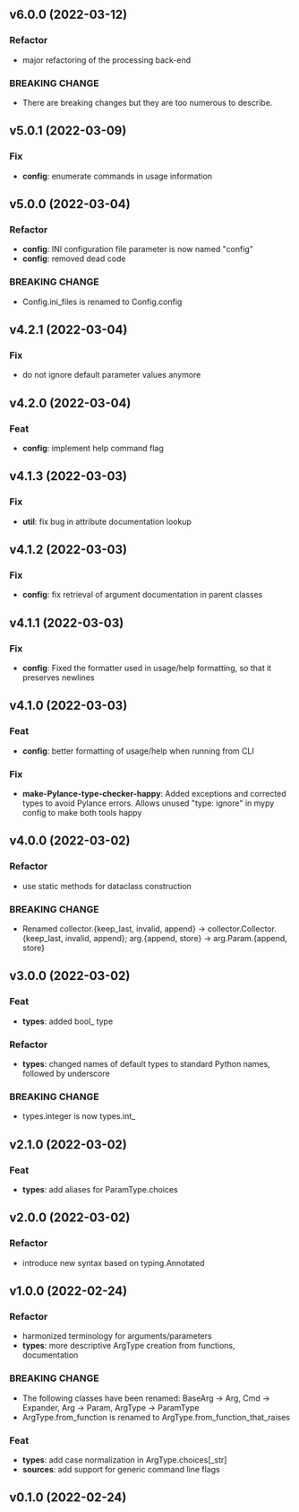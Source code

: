 ## v6.0.0 (2022-03-12)

### Refactor

- major refactoring of the processing back-end

### BREAKING CHANGE

- There are breaking changes but they are too numerous to describe.

## v5.0.1 (2022-03-09)

### Fix

- **config**: enumerate commands in usage information

## v5.0.0 (2022-03-04)

### Refactor

- **config**: INI configuration file parameter is now named "config"
- **config**: removed dead code

### BREAKING CHANGE

- Config.ini_files is renamed to Config.config

## v4.2.1 (2022-03-04)

### Fix

- do not ignore default parameter values anymore

## v4.2.0 (2022-03-04)

### Feat

- **config**: implement help command flag

## v4.1.3 (2022-03-03)

### Fix

- **util**: fix bug in attribute documentation lookup

## v4.1.2 (2022-03-03)

### Fix

- **config**: fix retrieval of argument documentation in parent classes

## v4.1.1 (2022-03-03)

### Fix

- **config**: Fixed the formatter used in usage/help formatting, so that it preserves newlines

## v4.1.0 (2022-03-03)

### Feat

- **config**: better formatting of usage/help when running from CLI

### Fix

- **make-Pylance-type-checker-happy**: Added exceptions and corrected types to avoid Pylance errors. Allows unused "type: ignore" in mypy config to make both tools happy

## v4.0.0 (2022-03-02)

### Refactor

- use static methods for dataclass construction

### BREAKING CHANGE

- Renamed collector.{keep_last, invalid, append} -> collector.Collector.{keep_last, invalid, append}; arg.{append, store} -> arg.Param.{append, store}

## v3.0.0 (2022-03-02)

### Feat

- **types**: added bool_ type

### Refactor

- **types**: changed names of default types to standard Python names, followed by underscore

### BREAKING CHANGE

- types.integer is now types.int_

## v2.1.0 (2022-03-02)

### Feat

- **types**: add aliases for ParamType.choices

## v2.0.0 (2022-03-02)

### Refactor

- introduce new syntax based on typing.Annotated

## v1.0.0 (2022-02-24)

### Refactor

- harmonized terminology for arguments/parameters
- **types**: more descriptive ArgType creation from functions, documentation

### BREAKING CHANGE

- The following classes have been renamed: BaseArg -> Arg, Cmd -> Expander, Arg -> Param, ArgType -> ParamType
- ArgType.from_function is renamed to ArgType.from_function_that_raises

### Feat

- **types**: add case normalization in ArgType.choices[_str]
- **sources**: add support for generic command line flags

## v0.1.0 (2022-02-24)

